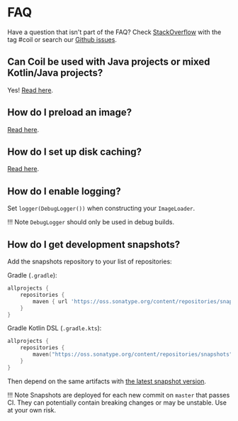 # FAQ

Have a question that isn't part of the FAQ? Check [StackOverflow](https://stackoverflow.com/questions/tagged/coil) with the tag #coil or search our [Github issues](https://github.com/coil-kt/coil/issues).

## Can Coil be used with Java projects or mixed Kotlin/Java projects?

Yes! [Read here](java_compatibility.md).

## How do I preload an image?

[Read here](getting_started.md#preloading).

## How do I set up disk caching?

[Read here](image_loaders.md#caching).

## How do I enable logging?

Set `logger(DebugLogger())` when constructing your `ImageLoader`.

!!! Note
    `DebugLogger` should only be used in debug builds.

## How do I get development snapshots?

Add the snapshots repository to your list of repositories:

Gradle (`.gradle`):

```groovy
allprojects {
    repositories {
        maven { url 'https://oss.sonatype.org/content/repositories/snapshots/' }
    }
}
```

Gradle Kotlin DSL (`.gradle.kts`):

```kotlin
allprojects {
    repositories {
        maven("https://oss.sonatype.org/content/repositories/snapshots")
    }
}
```

Then depend on the same artifacts with [the latest snapshot version](https://github.com/coil-kt/coil/blob/master/gradle.properties#L19).

!!! Note
    Snapshots are deployed for each new commit on `master` that passes CI. They can potentially contain breaking changes or may be unstable. Use at your own risk.
